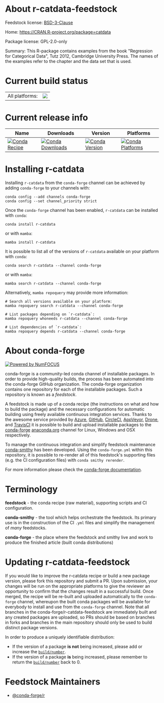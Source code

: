 About r-catdata-feedstock
=========================

Feedstock license: [BSD-3-Clause](https://github.com/conda-forge/r-catdata-feedstock/blob/main/LICENSE.txt)

Home: https://CRAN.R-project.org/package=catdata

Package license: GPL-2.0-only

Summary: This R-package contains examples from the book "Regression for Categorical Data", Tutz 2012, Cambridge University Press. The names of the examples refer to the chapter and the data set that is used.

Current build status
====================


<table><tr><td>All platforms:</td>
    <td>
      <a href="https://dev.azure.com/conda-forge/feedstock-builds/_build/latest?definitionId=12967&branchName=main">
        <img src="https://dev.azure.com/conda-forge/feedstock-builds/_apis/build/status/r-catdata-feedstock?branchName=main">
      </a>
    </td>
  </tr>
</table>

Current release info
====================

| Name | Downloads | Version | Platforms |
| --- | --- | --- | --- |
| [![Conda Recipe](https://img.shields.io/badge/recipe-r--catdata-green.svg)](https://anaconda.org/conda-forge/r-catdata) | [![Conda Downloads](https://img.shields.io/conda/dn/conda-forge/r-catdata.svg)](https://anaconda.org/conda-forge/r-catdata) | [![Conda Version](https://img.shields.io/conda/vn/conda-forge/r-catdata.svg)](https://anaconda.org/conda-forge/r-catdata) | [![Conda Platforms](https://img.shields.io/conda/pn/conda-forge/r-catdata.svg)](https://anaconda.org/conda-forge/r-catdata) |

Installing r-catdata
====================

Installing `r-catdata` from the `conda-forge` channel can be achieved by adding `conda-forge` to your channels with:

```
conda config --add channels conda-forge
conda config --set channel_priority strict
```

Once the `conda-forge` channel has been enabled, `r-catdata` can be installed with `conda`:

```
conda install r-catdata
```

or with `mamba`:

```
mamba install r-catdata
```

It is possible to list all of the versions of `r-catdata` available on your platform with `conda`:

```
conda search r-catdata --channel conda-forge
```

or with `mamba`:

```
mamba search r-catdata --channel conda-forge
```

Alternatively, `mamba repoquery` may provide more information:

```
# Search all versions available on your platform:
mamba repoquery search r-catdata --channel conda-forge

# List packages depending on `r-catdata`:
mamba repoquery whoneeds r-catdata --channel conda-forge

# List dependencies of `r-catdata`:
mamba repoquery depends r-catdata --channel conda-forge
```


About conda-forge
=================

[![Powered by
NumFOCUS](https://img.shields.io/badge/powered%20by-NumFOCUS-orange.svg?style=flat&colorA=E1523D&colorB=007D8A)](https://numfocus.org)

conda-forge is a community-led conda channel of installable packages.
In order to provide high-quality builds, the process has been automated into the
conda-forge GitHub organization. The conda-forge organization contains one repository
for each of the installable packages. Such a repository is known as a *feedstock*.

A feedstock is made up of a conda recipe (the instructions on what and how to build
the package) and the necessary configurations for automatic building using freely
available continuous integration services. Thanks to the awesome service provided by
[Azure](https://azure.microsoft.com/en-us/services/devops/), [GitHub](https://github.com/),
[CircleCI](https://circleci.com/), [AppVeyor](https://www.appveyor.com/),
[Drone](https://cloud.drone.io/welcome), and [TravisCI](https://travis-ci.com/)
it is possible to build and upload installable packages to the
[conda-forge](https://anaconda.org/conda-forge) [anaconda.org](https://anaconda.org/)
channel for Linux, Windows and OSX respectively.

To manage the continuous integration and simplify feedstock maintenance
[conda-smithy](https://github.com/conda-forge/conda-smithy) has been developed.
Using the ``conda-forge.yml`` within this repository, it is possible to re-render all of
this feedstock's supporting files (e.g. the CI configuration files) with ``conda smithy rerender``.

For more information please check the [conda-forge documentation](https://conda-forge.org/docs/).

Terminology
===========

**feedstock** - the conda recipe (raw material), supporting scripts and CI configuration.

**conda-smithy** - the tool which helps orchestrate the feedstock.
                   Its primary use is in the construction of the CI ``.yml`` files
                   and simplify the management of *many* feedstocks.

**conda-forge** - the place where the feedstock and smithy live and work to
                  produce the finished article (built conda distributions)


Updating r-catdata-feedstock
============================

If you would like to improve the r-catdata recipe or build a new
package version, please fork this repository and submit a PR. Upon submission,
your changes will be run on the appropriate platforms to give the reviewer an
opportunity to confirm that the changes result in a successful build. Once
merged, the recipe will be re-built and uploaded automatically to the
`conda-forge` channel, whereupon the built conda packages will be available for
everybody to install and use from the `conda-forge` channel.
Note that all branches in the conda-forge/r-catdata-feedstock are
immediately built and any created packages are uploaded, so PRs should be based
on branches in forks and branches in the main repository should only be used to
build distinct package versions.

In order to produce a uniquely identifiable distribution:
 * If the version of a package **is not** being increased, please add or increase
   the [``build/number``](https://docs.conda.io/projects/conda-build/en/latest/resources/define-metadata.html#build-number-and-string).
 * If the version of a package **is** being increased, please remember to return
   the [``build/number``](https://docs.conda.io/projects/conda-build/en/latest/resources/define-metadata.html#build-number-and-string)
   back to 0.

Feedstock Maintainers
=====================

* [@conda-forge/r](https://github.com/conda-forge/r/)

